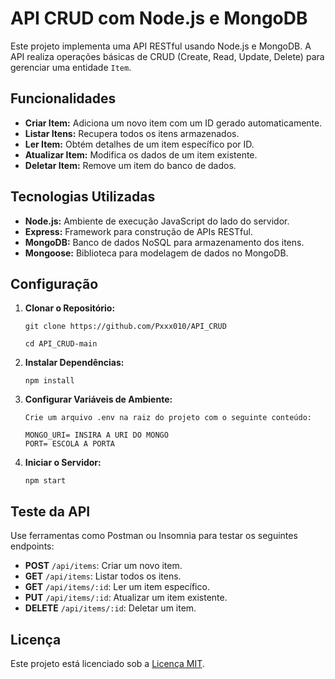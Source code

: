 # API CRUD com Node.js e MongoDB

Este projeto implementa uma API RESTful usando Node.js e MongoDB. A API realiza operações básicas de CRUD (Create, Read, Update, Delete) para gerenciar uma entidade `Item`.

## Funcionalidades

- **Criar Item:** Adiciona um novo item com um ID gerado automaticamente.
- **Listar Itens:** Recupera todos os itens armazenados.
- **Ler Item:** Obtém detalhes de um item específico por ID.
- **Atualizar Item:** Modifica os dados de um item existente.
- **Deletar Item:** Remove um item do banco de dados.

## Tecnologias Utilizadas

- **Node.js:** Ambiente de execução JavaScript do lado do servidor.
- **Express:** Framework para construção de APIs RESTful.
- **MongoDB:** Banco de dados NoSQL para armazenamento dos itens.
- **Mongoose:** Biblioteca para modelagem de dados no MongoDB.

## Configuração

1. **Clonar o Repositório:**
   ```
   git clone https://github.com/Pxxx010/API_CRUD

   cd API_CRUD-main
   ```

2. **Instalar Dependências:**
   ```
   npm install
   ```
3. **Configurar Variáveis de Ambiente:**
   ```
   Crie um arquivo .env na raiz do projeto com o seguinte conteúdo:

   MONGO_URI= INSIRA A URI DO MONGO
   PORT= ESCOLA A PORTA
   ```

2. **Iniciar o Servidor:**
   ```
   npm start
   ```

## Teste da API

Use ferramentas como Postman ou Insomnia para testar os seguintes endpoints:

- **POST** `/api/items`: Criar um novo item.
- **GET** `/api/items`: Listar todos os itens.
- **GET** `/api/items/:id`: Ler um item específico.
- **PUT** `/api/items/:id`: Atualizar um item existente.
- **DELETE** `/api/items/:id`: Deletar um item.

## Licença

Este projeto está licenciado sob a [Licença MIT](LICENSE).

